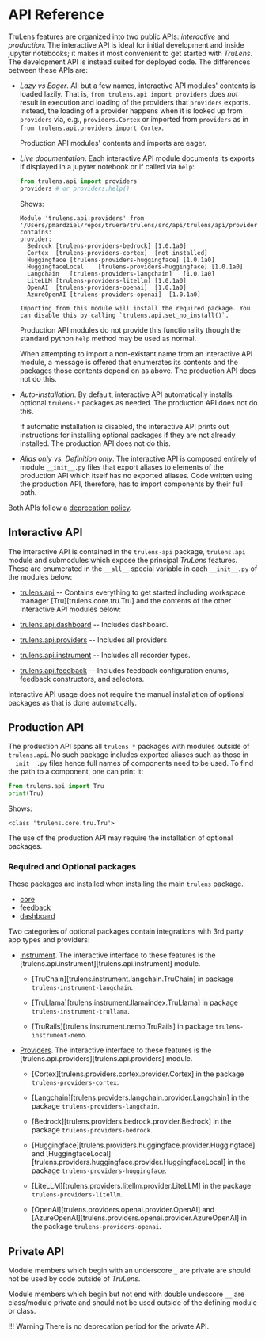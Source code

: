 # API Reference

TruLens features are organized into two public APIs: _interactive_ and
_production_. The interactive API is ideal for initial development and inside
jupyter notebooks; it makes it most convenient to get started with _TruLens_.
The development API is instead suited for deployed code. The differences between
these APIs are:

- _Lazy vs Eager_. All but a few names, interactive API modules' contents is loaded lazily. That
  is, `from trulens.api import providers` does _not_ result in execution and
  loading of the providers that `providers` exports. Instead, the loading of a
  provider happens when it is looked up from `providers` via, e.g.,
  `providers.Cortex` or imported from `providers` as in `from
  trulens.api.providers import Cortex`.

  Production API modules' contents and imports are eager.

- _Live documentation_. Each interactive API module documents its exports if displayed in a jupyter notebook or if called via `help`:

  ```python
  from trulens.api import providers
  providers # or providers.help()
  ```

  Shows:

  ```
  Module 'trulens.api.providers' from '/Users/pmardziel/repos/truera/trulens/src/api/trulens/api/providers/__init__.py contains:
  provider:
    Bedrock	[trulens-providers-bedrock]	[1.0.1a0]
    Cortex	[trulens-providers-cortex]	[not installed]
    Huggingface	[trulens-providers-huggingface]	[1.0.1a0]
    HuggingfaceLocal	[trulens-providers-huggingface]	[1.0.1a0]
    Langchain	[trulens-providers-langchain]	[1.0.1a0]
    LiteLLM	[trulens-providers-litellm]	[1.0.1a0]
    OpenAI	[trulens-providers-openai]	[1.0.1a0]
    AzureOpenAI	[trulens-providers-openai]	[1.0.1a0]

  Importing from this module will install the required package. You can disable this by calling `trulens.api.set_no_install()`.
  ```

  Production API modules do not provide this functionality though the standard python `help` method may be used as normal.

  When attempting to import a non-existant name from an interactive API module,
  a message is offered that enumerates its contents and the packages those
  contents depend on as above. The production API does not do this.

- _Auto-installation_. By default, interactive API automatically installs optional `trulens-*`
  packages as needed. The production API does not do this.

  If automatic installation is disabled, the interactive API prints out
  instructions for installing optional packages if they are not already
  installed. The production API does not do this.

- _Alias only vs. Definition only_. The interactive API is composed entirely of module `__init__.py` files that
  export aliases to elements of the production API which itself has no exported
  aliases. Code written using the production API, therefore, has to import
  components by their full path.

Both APIs follow a [deprecation policy](trulens/contributing/policies.md).

## Interactive API

The interactive API is contained in the `trulens-api` package, `trulens.api`
module and submodules which expose the principal _TruLens_ features. These are
enumerated in the `__all__` special variable in each `__init__.py` of the
modules below:

- [trulens.api](trulens/api.md) -- Contains everything to get started including
  workspace manager [Tru][trulens.core.tru.Tru] and the contents of the other
  Interactive API modules below:

- [trulens.api.dashboard](trulens/api/dashboard.md) -- Includes dashboard.

- [trulens.api.providers](trulens/api/providers.md) -- Includes all providers.

- [trulens.api.instrument](trulens/api/instrument.md) -- Includes all recorder
  types.

- [trulens.api.feedback](trulens.api.feedback) -- Includes feedback
  configuration enums, feedback constructors, and selectors.

Interactive API usage does not require the manual installation of optional
packages as that is done automatically.

## Production API

The production API spans all `trulens-*` packages with modules outside of
`trulens.api`. No such package includes exported aliases such as those in
`__init__.py` files hence full names of components need to be used. To find the
path to a component, one can print it:

  ```python
  from trulens.api import Tru
  print(Tru)
  ```

Shows:

  ```
  <class 'trulens.core.tru.Tru'>
  ```

The use of the production API may require the installation of optional packages.

### Required and Optional packages

These packages are installed when installing the main `trulens` package.

- [core](trulens/core)
- [feedback](trulens/feedback)
- [dashboard](trulens/dashboard)

Two categories of optional packages contain integrations with 3rd party app
types and providers:

- [Instrument](instrument/index.md). The interactive interface to these features
  is the [trulens.api.instrument][trulens.api.instrument] module.

  - [TruChain][trulens.instrument.langchain.TruChain] in package
    `trulens-instrument-langchain`.

  - [TruLlama][trulens.instrument.llamaindex.TruLlama] in package
    `trulens-instrument-trullama`.

  - [TruRails][trulens.instrument.nemo.TruRails] in package
    `trulens-instrument-nemo`.

- [Providers](providers/index.md). The interactive interface to these features
  is the [trulens.api.providers][trulens.api.providers] module.

  - [Cortex][trulens.providers.cortex.provider.Cortex] in the package
    `trulens-providers-cortex`.

  - [Langchain][trulens.providers.langchain.provider.Langchain] in the package
    `trulens-providers-langchain`.

  - [Bedrock][trulens.providers.bedrock.provider.Bedrock] in the package
    `trulens-providers-bedrock`.

  - [Huggingface][trulens.providers.huggingface.provider.Huggingface] and
    [HuggingfaceLocal][trulens.providers.huggingface.provider.HuggingfaceLocal]
    in the package `trulens-providers-huggingface`.

  - [LiteLLM][trulens.providers.litellm.provider.LiteLLM] in the package
    `trulens-providers-litellm`.

  - [OpenAI][trulens.providers.openai.provider.OpenAI] and
    [AzureOpenAI][trulens.providers.openai.provider.AzureOpenAI] in the package
    `trulens-providers-openai`.

## Private API

Module members which begin with an underscore `_` are private are should not be
used by code outside of _TruLens_.

Module members which begin but not end with double undescore `__` are class/module private
and should not be used outside of the defining module or class.

!!! Warning
    There is no deprecation period for the private API.
